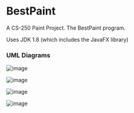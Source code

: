 # BestPaint
A CS-250 Paint Project. The BestPaint program.

Uses JDK 1.8 (which includes the JavaFX library)

### UML Diagrams

![image](https://user-images.githubusercontent.com/71360107/142713686-49b2f3da-4472-4a97-aea7-e3692fec4df7.png)

![image](https://user-images.githubusercontent.com/71360107/142713784-904a5799-9a43-4f2d-beb7-073271b85abb.png)

![image](https://user-images.githubusercontent.com/71360107/142713817-92766170-86aa-4491-b13c-d6a0fafd66bb.png)

![image](https://user-images.githubusercontent.com/71360107/142713833-599c4d9d-de6c-4a19-b412-d7f02769aafc.png)
